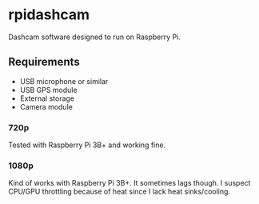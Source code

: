 # rpidashcam
Dashcam software designed to run on Raspberry Pi.


## Requirements
* USB microphone or similar
* USB GPS module
* External storage
* Camera module

### 720p
Tested with Raspberry Pi 3B+ and working fine.

### 1080p
Kind of works with Raspberry Pi 3B+. It sometimes lags though. I suspect CPU/GPU throttling because of heat since I lack heat sinks/cooling.

